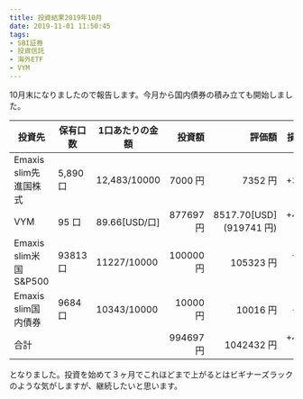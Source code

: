```yaml
---
title: 投資結果2019年10月
date: 2019-11-01 11:50:45
tags:
- SBI証券
- 投資信託
- 海外ETF
- VYM
---
```


10月末になりましたので報告します。今月から国内債券の積み立ても開始しました。

|投資先|保有口数|1口あたりの金額|投資額|評価額|損益[円]|利回り|備考|
|----|-----|----|----:|-----:|----:|----:|----|
|Emaxis slim先進国株式|5,890 口|12,483/10000| 7000 円 | 7352 円 | +352 円| 5.03%||
|VYM|95 口|89.66[USD/口]|877697 円 |8517.70[USD] (919741 円)| +42044 円|4.57%||
|Emaxis slim米国S&P500| 93813 口|11227/10000| 100000 円| 105323 円| +5323 円| 5.32%||
|Emaxis slim国内債券| 9684 口 | 10343/10000| 10000 円| 10016 円| +16 円| 0.16 %|
|合計|||994697 円| 1042432 円| +47735 円| 4.80%||

となりました。投資を始めて３ヶ月でこれほどまで上がるとはビギナーズラックのような気がしますが、継続したいと思います。
